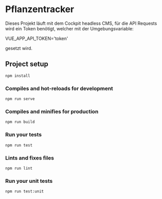 # Pflanzentracker

Dieses Projekt läuft mit dem Cockpit headless CMS, für die API Requests wird ein Token benötigt, welcher mit der Umgebungsvariable:

VUE_APP_API_TOKEN='token' 

gesetzt wird.
## Project setup
```
npm install
```

### Compiles and hot-reloads for development
```
npm run serve
```

### Compiles and minifies for production
```
npm run build
```

### Run your tests
```
npm run test
```

### Lints and fixes files
```
npm run lint
```

### Run your unit tests
```
npm run test:unit
```
